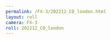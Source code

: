 ```yaml
---
permalink: /FX-3/202212_CO_london.html
layout: roll
camera: FX-3
roll: 202212_CO_london
---
```


<!-- Description. -->
